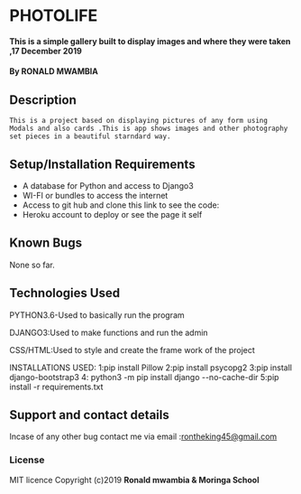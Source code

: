 # PHOTOLIFE
#### This is a simple gallery built to display images and where they were taken ,17 December 2019 
#### By **RONALD MWAMBIA**
## Description
    This is a project based on displaying pictures of any form using Modals and also cards .This is app shows images and other photography set pieces in a beautiful starndard way.
## Setup/Installation Requirements
* A database for Python and access to Django3
* WI-FI or bundles to access the internet
* Access to git hub and clone this link to see the code:
* Heroku account to deploy or see the page it self
## Known Bugs
 None so far.
## Technologies Used  
PYTHON3.6-Used to basically run the program

DJANGO3:Used to make functions and run the admin

CSS/HTML:Used to style and create the frame work of the project

INSTALLATIONS USED:
1:pip install Pillow
2:pip install psycopg2
3:pip install django-bootstrap3
4: python3 -m pip install django --no-cache-dir
5:pip install -r requirements.txt 
## Support and contact details
  Incase of any other bug contact me via email :rontheking45@gmail.com
### License
MIT licence
Copyright (c)2019 **Ronald mwambia & Moringa School**
